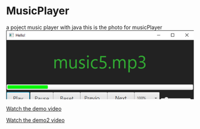 # MusicPlayer
a poject music player with java 
this is the photo for musicPlayer 
![Screenshot](sources/photo_music.png)

[Watch the demo video](sources/video_music.mp4)

[Watch the demo2 video](sources/video.mp4)
